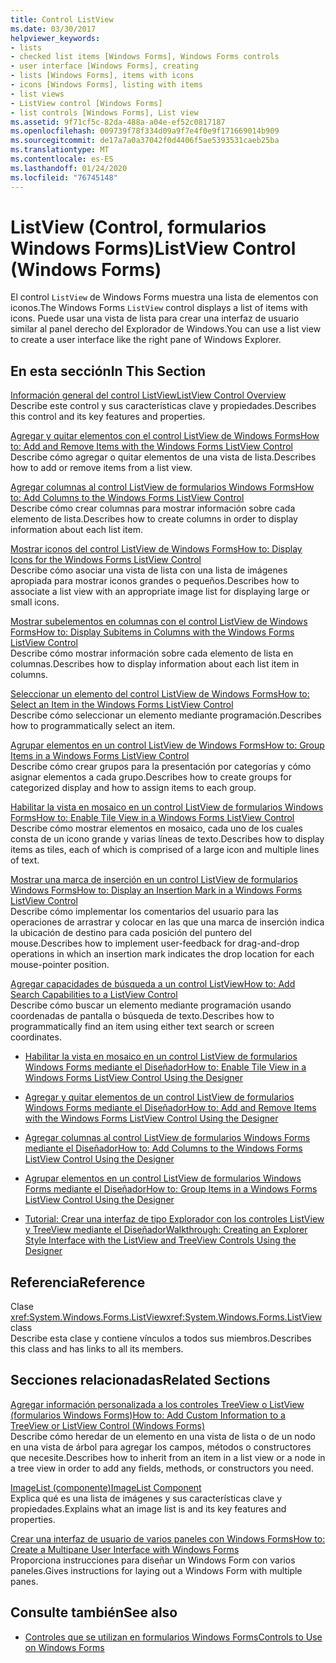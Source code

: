 ```yaml
---
title: Control ListView
ms.date: 03/30/2017
helpviewer_keywords:
- lists
- checked list items [Windows Forms], Windows Forms controls
- user interface [Windows Forms], creating
- lists [Windows Forms], items with icons
- icons [Windows Forms], listing with items
- list views
- ListView control [Windows Forms]
- list controls [Windows Forms], List view
ms.assetid: 9f71cf5c-82da-488a-a04e-ef52c0817187
ms.openlocfilehash: 009739f78f334d09a9f7e4f0e9f171669014b909
ms.sourcegitcommit: de17a7a0a37042f0d4406f5ae5393531caeb25ba
ms.translationtype: MT
ms.contentlocale: es-ES
ms.lasthandoff: 01/24/2020
ms.locfileid: "76745148"
---
```

# <a name="listview-control-windows-forms"></a><span data-ttu-id="8d844-102">ListView (Control, formularios Windows Forms)</span><span class="sxs-lookup"><span data-stu-id="8d844-102">ListView Control (Windows Forms)</span></span>
<span data-ttu-id="8d844-103">El control `ListView` de Windows Forms muestra una lista de elementos con iconos.</span><span class="sxs-lookup"><span data-stu-id="8d844-103">The Windows Forms `ListView` control displays a list of items with icons.</span></span> <span data-ttu-id="8d844-104">Puede usar una vista de lista para crear una interfaz de usuario similar al panel derecho del Explorador de Windows.</span><span class="sxs-lookup"><span data-stu-id="8d844-104">You can use a list view to create a user interface like the right pane of Windows Explorer.</span></span>  
  
## <a name="in-this-section"></a><span data-ttu-id="8d844-105">En esta sección</span><span class="sxs-lookup"><span data-stu-id="8d844-105">In This Section</span></span>  
 [<span data-ttu-id="8d844-106">Información general del control ListView</span><span class="sxs-lookup"><span data-stu-id="8d844-106">ListView Control Overview</span></span>](listview-control-overview-windows-forms.md)  
 <span data-ttu-id="8d844-107">Describe este control y sus características clave y propiedades.</span><span class="sxs-lookup"><span data-stu-id="8d844-107">Describes this control and its key features and properties.</span></span>  
  
 [<span data-ttu-id="8d844-108">Agregar y quitar elementos con el control ListView de Windows Forms</span><span class="sxs-lookup"><span data-stu-id="8d844-108">How to: Add and Remove Items with the Windows Forms ListView Control</span></span>](how-to-add-and-remove-items-with-the-windows-forms-listview-control.md)  
 <span data-ttu-id="8d844-109">Describe cómo agregar o quitar elementos de una vista de lista.</span><span class="sxs-lookup"><span data-stu-id="8d844-109">Describes how to add or remove items from a list view.</span></span>  
  
 [<span data-ttu-id="8d844-110">Agregar columnas al control ListView de formularios Windows Forms</span><span class="sxs-lookup"><span data-stu-id="8d844-110">How to: Add Columns to the Windows Forms ListView Control</span></span>](how-to-add-columns-to-the-windows-forms-listview-control.md)  
 <span data-ttu-id="8d844-111">Describe cómo crear columnas para mostrar información sobre cada elemento de lista.</span><span class="sxs-lookup"><span data-stu-id="8d844-111">Describes how to create columns in order to display information about each list item.</span></span>  
  
 [<span data-ttu-id="8d844-112">Mostrar iconos del control ListView de Windows Forms</span><span class="sxs-lookup"><span data-stu-id="8d844-112">How to: Display Icons for the Windows Forms ListView Control</span></span>](how-to-display-icons-for-the-windows-forms-listview-control.md)  
 <span data-ttu-id="8d844-113">Describe cómo asociar una vista de lista con una lista de imágenes apropiada para mostrar iconos grandes o pequeños.</span><span class="sxs-lookup"><span data-stu-id="8d844-113">Describes how to associate a list view with an appropriate image list for displaying large or small icons.</span></span>  
  
 [<span data-ttu-id="8d844-114">Mostrar subelementos en columnas con el control ListView de Windows Forms</span><span class="sxs-lookup"><span data-stu-id="8d844-114">How to: Display Subitems in Columns with the Windows Forms ListView Control</span></span>](how-to-display-subitems-in-columns-with-the-windows-forms-listview-control.md)  
 <span data-ttu-id="8d844-115">Describe cómo mostrar información sobre cada elemento de lista en columnas.</span><span class="sxs-lookup"><span data-stu-id="8d844-115">Describes how to display information about each list item in columns.</span></span>  
  
 [<span data-ttu-id="8d844-116">Seleccionar un elemento del control ListView de Windows Forms</span><span class="sxs-lookup"><span data-stu-id="8d844-116">How to: Select an Item in the Windows Forms ListView Control</span></span>](how-to-select-an-item-in-the-windows-forms-listview-control.md)  
 <span data-ttu-id="8d844-117">Describe cómo seleccionar un elemento mediante programación.</span><span class="sxs-lookup"><span data-stu-id="8d844-117">Describes how to programmatically select an item.</span></span>  
  
 [<span data-ttu-id="8d844-118">Agrupar elementos en un control ListView de Windows Forms</span><span class="sxs-lookup"><span data-stu-id="8d844-118">How to: Group Items in a Windows Forms ListView Control</span></span>](how-to-group-items-in-a-windows-forms-listview-control.md)  
 <span data-ttu-id="8d844-119">Describe cómo crear grupos para la presentación por categorías y cómo asignar elementos a cada grupo.</span><span class="sxs-lookup"><span data-stu-id="8d844-119">Describes how to create groups for categorized display and how to assign items to each group.</span></span>  
  
 [<span data-ttu-id="8d844-120">Habilitar la vista en mosaico en un control ListView de formularios Windows Forms</span><span class="sxs-lookup"><span data-stu-id="8d844-120">How to: Enable Tile View in a Windows Forms ListView Control</span></span>](how-to-enable-tile-view-in-a-windows-forms-listview-control.md)  
 <span data-ttu-id="8d844-121">Describe cómo mostrar elementos en mosaico, cada uno de los cuales consta de un icono grande y varias líneas de texto.</span><span class="sxs-lookup"><span data-stu-id="8d844-121">Describes how to display items as tiles, each of which is comprised of a large icon and multiple lines of text.</span></span>  
  
 [<span data-ttu-id="8d844-122">Mostrar una marca de inserción en un control ListView de formularios Windows Forms</span><span class="sxs-lookup"><span data-stu-id="8d844-122">How to: Display an Insertion Mark in a Windows Forms ListView Control</span></span>](how-to-display-an-insertion-mark-in-a-windows-forms-listview-control.md)  
 <span data-ttu-id="8d844-123">Describe cómo implementar los comentarios del usuario para las operaciones de arrastrar y colocar en las que una marca de inserción indica la ubicación de destino para cada posición del puntero del mouse.</span><span class="sxs-lookup"><span data-stu-id="8d844-123">Describes how to implement user-feedback for drag-and-drop operations in which an insertion mark indicates the drop location for each mouse-pointer position.</span></span>  
  
 [<span data-ttu-id="8d844-124">Agregar capacidades de búsqueda a un control ListView</span><span class="sxs-lookup"><span data-stu-id="8d844-124">How to: Add Search Capabilities to a ListView Control</span></span>](how-to-add-search-capabilities-to-a-listview-control.md)  
 <span data-ttu-id="8d844-125">Describe cómo buscar un elemento mediante programación usando coordenadas de pantalla o búsqueda de texto.</span><span class="sxs-lookup"><span data-stu-id="8d844-125">Describes how to programmatically find an item using either text search or screen coordinates.</span></span>  
  
- [<span data-ttu-id="8d844-126">Habilitar la vista en mosaico en un control ListView de formularios Windows Forms mediante el Diseñador</span><span class="sxs-lookup"><span data-stu-id="8d844-126">How to: Enable Tile View in a Windows Forms ListView Control Using the Designer</span></span>](enable-tile-view-in-a-wf-listview-control-using-the-designer.md)  
  
- [<span data-ttu-id="8d844-127">Agregar y quitar elementos de un control ListView de formularios Windows Forms mediante el Diseñador</span><span class="sxs-lookup"><span data-stu-id="8d844-127">How to: Add and Remove Items with the Windows Forms ListView Control Using the Designer</span></span>](add-and-remove-items-with-wf-listview-control-using-the-designer.md)  
  
- [<span data-ttu-id="8d844-128">Agregar columnas al control ListView de formularios Windows Forms mediante el Diseñador</span><span class="sxs-lookup"><span data-stu-id="8d844-128">How to: Add Columns to the Windows Forms ListView Control Using the Designer</span></span>](how-to-add-columns-to-the-windows-forms-listview-control-using-the-designer.md)  
  
- [<span data-ttu-id="8d844-129">Agrupar elementos en un control ListView de formularios Windows Forms mediante el Diseñador</span><span class="sxs-lookup"><span data-stu-id="8d844-129">How to: Group Items in a Windows Forms ListView Control Using the Designer</span></span>](how-to-group-items-in-a-windows-forms-listview-control-using-the-designer.md)  
  
- [<span data-ttu-id="8d844-130">Tutorial: Crear una interfaz de tipo Explorador con los controles ListView y TreeView mediante el Diseñador</span><span class="sxs-lookup"><span data-stu-id="8d844-130">Walkthrough: Creating an Explorer Style Interface with the ListView and TreeView Controls Using the Designer</span></span>](creating-an-explorer-style-interface-with-the-listview-and-treeview.md)  
  
## <a name="reference"></a><span data-ttu-id="8d844-131">Referencia</span><span class="sxs-lookup"><span data-stu-id="8d844-131">Reference</span></span>  
 <span data-ttu-id="8d844-132">Clase <xref:System.Windows.Forms.ListView></span><span class="sxs-lookup"><span data-stu-id="8d844-132"><xref:System.Windows.Forms.ListView> class</span></span>  
 <span data-ttu-id="8d844-133">Describe esta clase y contiene vínculos a todos sus miembros.</span><span class="sxs-lookup"><span data-stu-id="8d844-133">Describes this class and has links to all its members.</span></span>  
  
## <a name="related-sections"></a><span data-ttu-id="8d844-134">Secciones relacionadas</span><span class="sxs-lookup"><span data-stu-id="8d844-134">Related Sections</span></span>  
 [<span data-ttu-id="8d844-135">Agregar información personalizada a los controles TreeView o ListView (formularios Windows Forms)</span><span class="sxs-lookup"><span data-stu-id="8d844-135">How to: Add Custom Information to a TreeView or ListView Control (Windows Forms)</span></span>](add-custom-information-to-a-treeview-or-listview-control-wf.md)  
 <span data-ttu-id="8d844-136">Describe cómo heredar de un elemento en una vista de lista o de un nodo en una vista de árbol para agregar los campos, métodos o constructores que necesite.</span><span class="sxs-lookup"><span data-stu-id="8d844-136">Describes how to inherit from an item in a list view or a node in a tree view in order to add any fields, methods, or constructors you need.</span></span>  
  
 [<span data-ttu-id="8d844-137">ImageList (componente)</span><span class="sxs-lookup"><span data-stu-id="8d844-137">ImageList Component</span></span>](imagelist-component-windows-forms.md)  
 <span data-ttu-id="8d844-138">Explica qué es una lista de imágenes y sus características clave y propiedades.</span><span class="sxs-lookup"><span data-stu-id="8d844-138">Explains what an image list is and its key features and properties.</span></span>  
  
 [<span data-ttu-id="8d844-139">Crear una interfaz de usuario de varios paneles con Windows Forms</span><span class="sxs-lookup"><span data-stu-id="8d844-139">How to: Create a Multipane User Interface with Windows Forms</span></span>](how-to-create-a-multipane-user-interface-with-windows-forms.md)  
 <span data-ttu-id="8d844-140">Proporciona instrucciones para diseñar un Windows Form con varios paneles.</span><span class="sxs-lookup"><span data-stu-id="8d844-140">Gives instructions for laying out a Windows Form with multiple panes.</span></span>  
  
## <a name="see-also"></a><span data-ttu-id="8d844-141">Consulte también</span><span class="sxs-lookup"><span data-stu-id="8d844-141">See also</span></span>

- [<span data-ttu-id="8d844-142">Controles que se utilizan en formularios Windows Forms</span><span class="sxs-lookup"><span data-stu-id="8d844-142">Controls to Use on Windows Forms</span></span>](controls-to-use-on-windows-forms.md)
